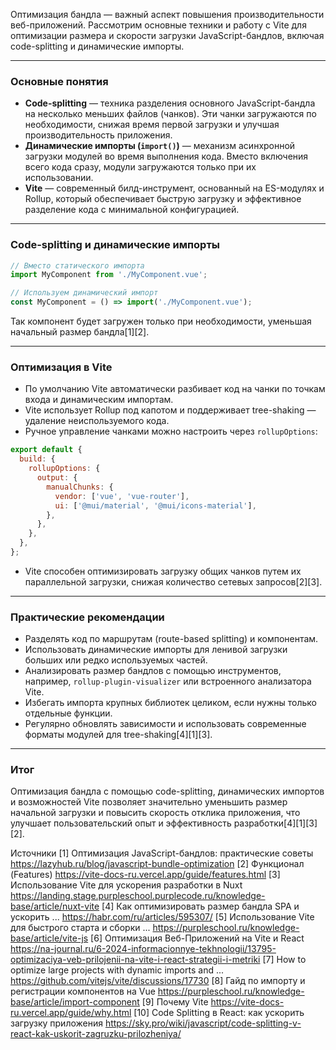 Оптимизация бандла — важный аспект повышения производительности веб-приложений. Рассмотрим основные техники и работу с Vite для оптимизации размера и скорости загрузки JavaScript-бандлов, включая code-splitting и динамические импорты.

---

### Основные понятия

- **Code-splitting** — техника разделения основного JavaScript-бандла на несколько меньших файлов (чанков). Эти чанки загружаются по необходимости, снижая время первой загрузки и улучшая производительность приложения.
- **Динамические импорты (`import()`)** — механизм асинхронной загрузки модулей во время выполнения кода. Вместо включения всего кода сразу, модули загружаются только при их использовании.
- **Vite** — современный билд-инструмент, основанный на ES-модулях и Rollup, который обеспечивает быструю загрузку и эффективное разделение кода с минимальной конфигурацией.

---

### Code-splitting и динамические импорты

```js
// Вместо статического импорта
import MyComponent from './MyComponent.vue';

// Используем динамический импорт
const MyComponent = () => import('./MyComponent.vue');
```

Так компонент будет загружен только при необходимости, уменьшая начальный размер бандла[1][2].

---

### Оптимизация в Vite

- По умолчанию Vite автоматически разбивает код на чанки по точкам входа и динамическим импортам.
- Vite использует Rollup под капотом и поддерживает tree-shaking — удаление неиспользуемого кода.
- Ручное управление чанками можно настроить через `rollupOptions`:

```js
export default {
  build: {
    rollupOptions: {
      output: {
        manualChunks: {
          vendor: ['vue', 'vue-router'],
          ui: ['@mui/material', '@mui/icons-material'],
        },
      },
    },
  },
};
```

- Vite способен оптимизировать загрузку общих чанков путем их параллельной загрузки, снижая количество сетевых запросов[2][3].

---

### Практические рекомендации

- Разделять код по маршрутам (route-based splitting) и компонентам.
- Использовать динамические импорты для ленивой загрузки больших или редко используемых частей.
- Анализировать размер бандлов с помощью инструментов, например, `rollup-plugin-visualizer` или встроенного анализатора Vite.
- Избегать импорта крупных библиотек целиком, если нужны только отдельные функции.
- Регулярно обновлять зависимости и использовать современные форматы модулей для tree-shaking[4][1][3].

---

### Итог

Оптимизация бандла с помощью code-splitting, динамических импортов и возможностей Vite позволяет значительно уменьшить размер начальной загрузки и повысить скорость отклика приложения, что улучшает пользовательский опыт и эффективность разработки[4][1][3][2].

Источники
[1] Оптимизация JavaScript-бандлов: практические советы https://lazyhub.ru/blog/javascript-bundle-optimization
[2] Функционал (Features) https://vite-docs-ru.vercel.app/guide/features.html
[3] Использование Vite для ускорения разработки в Nuxt https://landing.stage.purpleschool.purplecode.ru/knowledge-base/article/nuxt-vite
[4] Как оптимизировать размер бандла SPA и ускорить ... https://habr.com/ru/articles/595307/
[5] Использование Vite для быстрого старта и сборки ... https://purpleschool.ru/knowledge-base/article/vite-js
[6] Оптимизация Веб-Приложений на Vite и React https://na-journal.ru/6-2024-informacionnye-tekhnologii/13795-optimizaciya-veb-prilojenii-na-vite-i-react-strategii-i-metriki
[7] How to optimize large projects with dynamic imports and ... https://github.com/vitejs/vite/discussions/17730
[8] Гайд по импорту и регистрации компонентов на Vue https://purpleschool.ru/knowledge-base/article/import-component
[9] Почему Vite https://vite-docs-ru.vercel.app/guide/why.html
[10] Code Splitting в React: как ускорить загрузку приложения https://sky.pro/wiki/javascript/code-splitting-v-react-kak-uskorit-zagruzku-prilozheniya/
